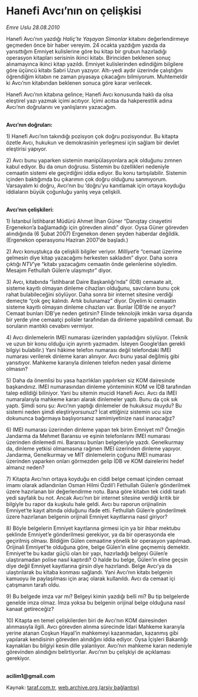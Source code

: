 # Hanefi Avcı’nın on çelişkisi 

*Emre Uslu 28.08.2010*

<div class="yazi"><p>Hanefi Avcı’nın yazdığı <i>Haliç’te Yaşayan Simonlar</i> kitabını değerlendirmeye geçmeden önce bir haber vereyim. 24 ocakta yazdığım yazıda da yansıttığım Emniyet kulislerine göre bu kitap bir grubun hazırladığı operasyon kitapları serisinin ikinci kitabı. Birinciden beklenen sonuç alınamayınca ikinci kitap yazıldı. Emniyet kulislerinden edindiğim bilgilere göre üçüncü kitabı Sabri Uzun yazıyor. Altı-yedi aydır üzerinde çalıştığını öğrendiğim kitabın ne zaman piyasaya çıkacağını bilmiyorum. Muhtemeldir ki Avcı’nın kitabından beklenen sonuca göre karar verilecek. </p>
<p>Hanefi Avcı’nın kitabına gelince; Hanefi Avcı konusunda haklı da olsa eleştirel yazı yazmak içimi acıtıyor. İçimi acıtsa da hakperestlik adına Avcı’nın doğrularını ve yanlışlarını yazacağım. </p>
<p><b><br/>Avcı’nın doğruları:</b></p>
<p>1) Hanefi Avcı’nın takındığı pozisyon çok doğru pozisyondur. Bu kitapta özetle Avcı, hukukun ve demokrasinin yerleşmesi için sağlam bir devlet eleştirisi yapıyor. </p>
<p>2) Avcı bunu yaparken sistemin manipülasyonlara açık olduğunu zımnen kabul ediyor. Bu da onun doğrusu. Sistemin bu özellikleri nedeniyle cemaatin sistemi ele geçirdiğini iddia ediyor. Bu konu tartışılabilir. Sistemin içinden baktığımda bu çıkarımın çok doğru olduğunu sanmıyorum. Varsayalım ki doğru, Avcı’nın bu ‘doğru’yu kanıtlamak için ortaya koyduğu iddiaların büyük çoğunluğu yanlış veya çelişkili. </p>
<p><b><br/>Avcı’nın çelişkileri:</b></p>
<p>1) İstanbul İstihbarat Müdürü Ahmet İlhan Güner “Danıştay cinayetini Ergenekon’a bağlamadığı için görevden alındı” diyor. Oysa Güner görevden alındığında (6 Şubat 2007) Ergenekon denen şeyden haberdar değildik. (Ergenekon operasyonu Haziran 2007’de başladı.) </p>
<p>2) Avcı konuştukça da çelişkili bilgiler veriyor. <i>Milliyet</i>’e “cemaat üzerime gelmesin diye kitap yazacağımı herkesten sakladım” diyor. Daha sonra çıktığı <i>NTV</i>’ye “kitabı yazacağımı cemaatin önde gelenlerine söyledim. Mesajım Fethullah Gülen’e ulaşmıştır” diyor. </p>
<p>3) Avcı, kitabında “İstihbarat Daire Başkanlığı’nda” (İDB) cemaate ait, sisteme kayıtlı olmayan dinleme cihazları olduğunu, savcıların bunu çok rahat bulabileceğini söylüyor. Daha sonra bir internet sitesine verdiği demeçte “çok geç kalındı. Artık bulunamaz” diyor. Diyelim ki cemaatin sisteme kayıtlı olmayan dinleme cihazları var. Bunlar İDB’de ne arıyor? Cemaat bunları İDB’ye neden getirsin? Elinde teknolojik imkân varsa dışarıda bir yerde yine cemaatçi polisler tarafından da dinleme yapabilirdi cemaat. Bu soruların mantıklı cevabını vermiyor. </p>
<p>4) Avcı dinlemelerin IMEI numarası üzerinden yapıladığını söylüyor. (Teknik ve uzun bir konu olduğu için ayrıntı yazmadım. İsteyen Google’dan gerekli bilgiyi bulabilir.) Yani hâkime telefon numarası değil telefondaki IMEI numarası verilerek dinleme kararı alınıyor. Avcı bunu yasal değilmiş gibi yansıtıyor. Mahkeme kararıyla dinlenen telefon neden yasal dinleme olmasın?</p>
<p>5) Daha da önemlisi bu yasa hazırlıkları yapılırken siz KOM dairesinde başkandınız. IMEI numarasından dinleme yönteminin KOM ve İDB tarafından talep edildiği biliniyor. Yani bu sitemin mucidi Hanefi Avcı. Avcı da IMEI numaralarıyla mahkeme kararı alarak dinlemeler yaptı. Bunu da çok sık yaptı. Şimdi soru şu: Avcı’nın yaptığı dinlemeler de hukuksuz muydu? Bu sistemi neden şimdi eleştiriyorsunuz? İcat ettiğiniz sistemin ucu size dokununca bağırmaya başlıyorsanız samimiyetinize nasıl inanacağız?</p>
<p>6) IMEI numarası üzerinden dinleme yapan tek birim Emniyet mi? Örneğin Jandarma da Mehmet Baransu ve eşinin telefonlarını IMEI numarası üzerinden dinlemedi mi. Baransu bunları belgeleriyle yazdı. Genelkurmay da, dinleme yetkisi olmamasına rağmen IMEI üzerinden dinleme yapıyor. Jandarma, Genelkurmay ve MİT dinlemelerin çoğunu IMEI numarası üzerinden yaparken onları görmezden gelip İDB ve KOM dairelerini hedef almanız neden?</p>
<p>7) Kitapta Avcı’nın ortaya koyduğu en ciddi belge cemaat içinden cemaat imamı olarak adlandırılan Osman Hilmi Özdil’i Fethullah Gülen’e gönderilmek üzere hazırlanan bir değerlendirme notu. Bana göre kitabın tek ciddi tarafı yedi sayfalık bu not. Ancak Avcı’nın bir internet sitesine verdiği kritik bir bilgiyle bu rapor da kuşkulu hale geldi. Avcı bu raporun orijinalinin Emniyet’te kayıt altında olduğunu ifade etti. Fethullah Gülen’e gönderilmek üzere hazırlanan belgenin orijinali Emniyet kayıtlarına nasıl giriyor? </p>
<p>8) Böyle belgelerin Emniyet kayıtlarına girmesi için ya bir ihbar mektubu şeklinde Emniyet’e gönderilmesi gerekiyor, ya da bir operasyonda ele geçirilmiş olması. Bildiğim Gülen cemaatine yönelik bir operasyon yapılmadı. Orijinali Emniyet’te olduğuna göre, belge Gülen’in eline geçmemiş demektir. Emniyet’te bu kadar güçlü olan bir yapı, hazırladığı belgeyi Gülen’e ulaştıramadan polise nasıl kaptırdı? O halde bu belge, Gülen’in eline geçsin diye değil Emniyet kayıtlarına girsin diye hazırlandı. Belge Avcı’ya da ulaştırılarak bu kitaba konması sağlandı. Yani Avcı’nın kitabı belgenin kamuoyu ile paylaşılması için araç olarak kullanıldı. Avcı da cemaat içi çatışmanın tarafı oldu. </p>
<p>9) Bu belgede imza var mı? Belgeyi kimin yazdığı belli mi? Bu tip belgelerde genelde imza olmaz. İmza yoksa bu belgenin orijinal belge olduğuna nasıl kanaat getireceğiz? </p>
<p>10) Kitapta en temel çelişkilerden biri de Avcı’nın KOM dairesinden alınmasıyla ilgili. Avcı görevden alınma sürecinde İdari Mahkeme kararıyla yerine atanan Coşkun Hayal’in mahkemeyi kazanmadan, kazanmış gibi yapılarak kendisinin görevden alındığını iddia ediyor. Oysa İçişleri Bakanlığı kaynakları bu bilgiyi kesin dille yalanlıyor. Avcı’nın mahkeme kararı nedeniyle görevinden alındığını belirtiyorlar. Avcı’nın bu çelişkiyi de açıklaması gerekiyor.</p>
<p><b><br/>acilim1@gmail.com</b> </p></div>

Kaynak: [taraf.com.tr](http://www.taraf.com.tr:80/emre-uslu/makale-hanefi-avci-nin-on-celiskisi.htm), [web.archive.org (arşiv bağlantısı)](http://web.archive.org/web/20100830145121/http://www.taraf.com.tr:80/emre-uslu/makale-hanefi-avci-nin-on-celiskisi.htm)
